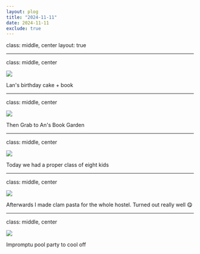 ```yaml
---
layout: plog
title: "2024-11-11"
date: 2024-11-11
exclude: true
---
```


class: middle, center
layout: true

---

class: middle, center

<img class="plog-picture" src="{{ site.baseurl }}/img/plog/2024-11-11/01.jpg" />

Lan's birthday cake + book

---

class: middle, center

<img class="plog-picture" src="{{ site.baseurl }}/img/plog/2024-11-11/02.jpg" />

Then Grab to An's Book Garden

---

class: middle, center

<img class="plog-picture" src="{{ site.baseurl }}/img/plog/2024-11-11/05.jpg" />

Today we had a proper class of eight kids

---

class: middle, center

<img class="plog-picture" src="{{ site.baseurl }}/img/plog/2024-11-11/03.jpg" />

Afterwards I made clam pasta for the whole hostel. Turned out really well 😋

---

class: middle, center

<img class="plog-picture" src="{{ site.baseurl }}/img/plog/2024-11-11/04.gif" />

Impromptu pool party to cool off


